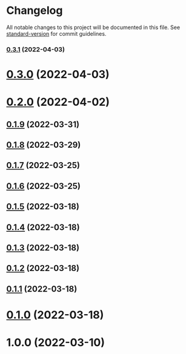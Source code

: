 # Changelog

All notable changes to this project will be documented in this file. See [standard-version](https://github.com/conventional-changelog/standard-version) for commit guidelines.

### [0.3.1](https://github.com/Lanseria/video-downloader/compare/v0.3.0...v0.3.1) (2022-04-03)

# [0.3.0](https://github.com/Lanseria/video-downloader/compare/v0.2.0...v0.3.0) (2022-04-03)



# [0.2.0](https://github.com/Lanseria/video-downloader/compare/v0.1.9...v0.2.0) (2022-04-02)



## [0.1.9](https://github.com/Lanseria/video-downloader/compare/v0.1.8...v0.1.9) (2022-03-31)



## [0.1.8](https://github.com/Lanseria/video-downloader/compare/v0.1.7...v0.1.8) (2022-03-29)



## [0.1.7](https://github.com/Lanseria/video-downloader/compare/v0.1.6...v0.1.7) (2022-03-25)



## [0.1.6](https://github.com/Lanseria/video-downloader/compare/v0.1.5...v0.1.6) (2022-03-25)



## [0.1.5](https://github.com/Lanseria/video-downloader/compare/v0.1.4...v0.1.5) (2022-03-18)



## [0.1.4](https://github.com/Lanseria/video-downloader/compare/v0.1.3...v0.1.4) (2022-03-18)



## [0.1.3](https://github.com/Lanseria/video-downloader/compare/v0.1.2...v0.1.3) (2022-03-18)



## [0.1.2](https://github.com/Lanseria/video-downloader/compare/v0.1.1...v0.1.2) (2022-03-18)



## [0.1.1](https://github.com/Lanseria/video-downloader/compare/v0.1.0...v0.1.1) (2022-03-18)



# [0.1.0](https://github.com/Lanseria/video-downloader/compare/v1.0.0...v0.1.0) (2022-03-18)



# 1.0.0 (2022-03-10)
